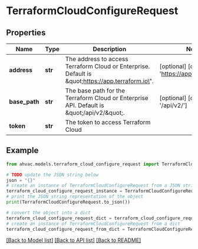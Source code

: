 # TerraformCloudConfigureRequest


## Properties

Name | Type | Description | Notes
------------ | ------------- | ------------- | -------------
**address** | **str** | The address to access Terraform Cloud or Enterprise. Default is \&quot;https://app.terraform.io\&quot;. | [optional] [default to 'https://app.terraform.io']
**base_path** | **str** | The base path for the Terraform Cloud or Enterprise API. Default is \&quot;/api/v2/\&quot;. | [optional] [default to '/api/v2/']
**token** | **str** | The token to access Terraform Cloud | 

## Example

```python
from ahvac.models.terraform_cloud_configure_request import TerraformCloudConfigureRequest

# TODO update the JSON string below
json = "{}"
# create an instance of TerraformCloudConfigureRequest from a JSON string
terraform_cloud_configure_request_instance = TerraformCloudConfigureRequest.from_json(json)
# print the JSON string representation of the object
print(TerraformCloudConfigureRequest.to_json())

# convert the object into a dict
terraform_cloud_configure_request_dict = terraform_cloud_configure_request_instance.to_dict()
# create an instance of TerraformCloudConfigureRequest from a dict
terraform_cloud_configure_request_from_dict = TerraformCloudConfigureRequest.from_dict(terraform_cloud_configure_request_dict)
```
[[Back to Model list]](../README.md#documentation-for-models) [[Back to API list]](../README.md#documentation-for-api-endpoints) [[Back to README]](../README.md)


